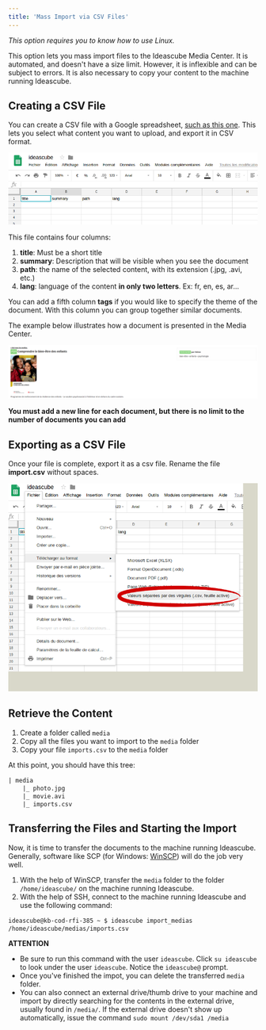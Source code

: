 ```yaml
---
title: 'Mass Import via CSV Files'
---
```


_This option requires you to know how to use Linux._

This option lets you mass import files to the Ideascube Media Center.  It is automated, and doesn't have a size limit.  However, it is inflexible and can be subject to errors.  It is also necessary to copy your content to the machine running Ideascube.

## Creating a CSV File

You can create a CSV file with a Google spreadsheet, [such as this one](https://docs.google.com/spreadsheets/d/1G9DqmYVnWkHVZBjcT-OjIRyAffx2sWSekoPf6uGYUPk/edit#gid=0).  This lets you select what content you want to upload, and export it in CSV format.

![](1.png)

This file contains four columns:

1. **title**: Must be a short title
2. **summary**: Description that will be visible when you see the document
3. **path**: the name of the selected content, with its extension \(.jpg, .avi, etc.\)
4. **lang**: language of the content **in only two letters**.  Ex: fr, en, es, ar...

You can add a fifth column **tags** if you would like to specify the theme of the document.  With this column you can group together similar documents.

The example below illustrates how a document is presented in the Media Center.

![](2.png)

**You must add a new line for each document, but there is no limit to the number of documents you can add**

## Exporting as a CSV File

Once your file is complete, export it as a csv file.  Rename the file **import.csv** without spaces. 

![](3.png)

## Retrieve the Content

1. Create a folder called `media` 
2. Copy all the files you want to import to the `media` folder 
3. Copy your file `imports.csv` to the `media` folder 

At this point, you should have this tree:

```
| media
	|_ photo.jpg
	|_ movie.avi
	|_ imports.csv
```

## Transferring the Files and Starting the Import

Now, it is time to transfer the documents to the machine running Ideascube.  Generally, software like SCP (for Windows: [WinSCP](https://winscp.net/eng/download.php)) will do the job very well.

1. With the help of WinSCP, transfer the `media` folder to the folder `/home/ideascube/` on the machine running Ideascube.
2. With the help of SSH, connect to the machine running Ideascube and use the following command:

```
ideascube@kb-cod-rfi-385 ~ $ ideascube import_medias /home/ideascube/medias/imports.csv
```

**ATTENTION**

* Be sure to run this command with the user `ideascube`.  Click `su ideascube` to look under the user `ideascube`.  Notice the `ideascube@` prompt.  
* Once you've finished the impot, you can delete the transferred `media` folder.
* You can also connect an external drive/thumb drive to your machine and import by directly searching for the contents in the external drive, usually found in `/media/`.  If the external drive doesn't show up automatically, issue the command `sudo mount /dev/sda1 /media`



